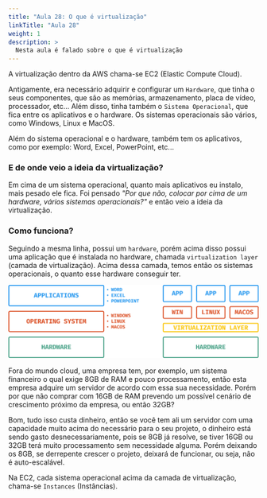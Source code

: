 ```yaml
---
title: "Aula 28: O que é virtualização"
linkTitle: "Aula 28"
weight: 1
description: >
  Nesta aula é falado sobre o que é virtualização
---
```


A virtualização dentro da AWS chama-se EC2 (Elastic Compute Cloud).

Antigamente, era necessário adquirir e configurar um `Hardware`, que tinha o seus componentes, que são as memórias, armazenamento, placa de vídeo, processador, etc... Além disso, tinha também o `Sistema Operacional`, que fica entre os aplicativos e o hardware. Os sistemas operacionais são vários, como Windows, Linux e MacOS.

Além do sistema operacional e o hardware, também tem os aplicativos, como por exemplo: Word, Excel, PowerPoint, etc...

### **E de onde veio a ideia da virtualização?**

Em cima de um sistema operacional, quanto mais aplicativos eu instalo, mais pesado ele fica. Foi pensado *"Por que não, colocar por cima de um hardware, vários sistemas operacionais?"* e então veio a ideia da virtualização.

### **Como funciona?**

Seguindo a mesma linha, possui um `hardware`, porém acima disso possui uma aplicação que é instalada no hardware, chamada `virtualization layer` (camada de virtualização). Acima dessa camada, temos então os sistemas operacionais, o quanto esse hardware conseguir ter.

![Diagrama EC2 mostrando a estrutura de um HARDWARE CONVENCIONAL e a ideia de virtualização](diagrama_ec2.png)

Fora do mundo cloud, uma empresa tem, por exemplo, um sistema financeiro o qual exige 8GB de RAM e pouco processamento, então esta empresa adquire um servidor de acordo com essa sua necessidade. Porém por que não comprar com 16GB de RAM prevendo um possível cenário de crescimento próximo da empresa, ou então 32GB?

Bom, tudo isso custa dinheiro, então se você tem ali um servidor com uma capacidade muito acima do necessário para o seu projeto, o dinheiro está sendo gasto desnecessariamente, pois se 8GB já resolve, se tiver 16GB ou 32GB terá muito processamento sem necessidade alguma. Porém deixando os 8GB, se derrepente crescer o projeto, deixará de funcionar, ou seja, não é auto-escalável.

Na EC2, cada sistema operacional acima da camada de virtualização, chama-se `Instances` (Instâncias).
